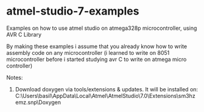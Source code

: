 # atmel-studio-7-examples
Examples on how to use atmel studio on atmega328p microcontroller, using AVR C Library

By making these examples i assume that you already know how to write assembly code on any microcontroller (i learned to write on 8051 microcontroller before i started studying avr C to write on atmega micro controller)

Notes: 
1) Download doxygen via tools/extensions & updates. It will be installed on: 
C:\Users\basil\AppData\Local\Atmel\AtmelStudio\7.0\Extensions\sm3hzemz.snp\Doxygen
